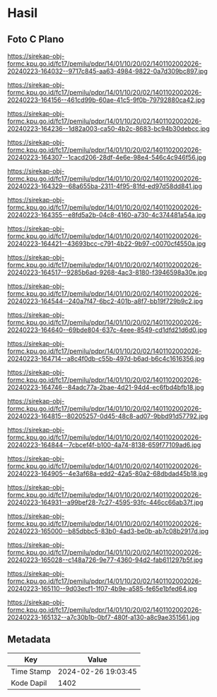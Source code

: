 # Hasil

## Foto C Plano

https://sirekap-obj-formc.kpu.go.id/fc17/pemilu/pdpr/14/01/10/20/02/1401102002026-20240223-164032--9717c845-aa63-4984-9822-0a7d309bc897.jpg

https://sirekap-obj-formc.kpu.go.id/fc17/pemilu/pdpr/14/01/10/20/02/1401102002026-20240223-164156--461cd99b-60ae-41c5-9f0b-79792880ca42.jpg

https://sirekap-obj-formc.kpu.go.id/fc17/pemilu/pdpr/14/01/10/20/02/1401102002026-20240223-164236--1d82a003-ca50-4b2c-8683-bc94b30debcc.jpg

https://sirekap-obj-formc.kpu.go.id/fc17/pemilu/pdpr/14/01/10/20/02/1401102002026-20240223-164307--1cacd206-28df-4e6e-98e4-546c4c946f56.jpg

https://sirekap-obj-formc.kpu.go.id/fc17/pemilu/pdpr/14/01/10/20/02/1401102002026-20240223-164329--68a655ba-2311-4f95-81fd-ed97d58dd841.jpg

https://sirekap-obj-formc.kpu.go.id/fc17/pemilu/pdpr/14/01/10/20/02/1401102002026-20240223-164355--e8fd5a2b-04c8-4160-a730-4c374481a54a.jpg

https://sirekap-obj-formc.kpu.go.id/fc17/pemilu/pdpr/14/01/10/20/02/1401102002026-20240223-164421--43693bcc-c791-4b22-9b97-c0070cf4550a.jpg

https://sirekap-obj-formc.kpu.go.id/fc17/pemilu/pdpr/14/01/10/20/02/1401102002026-20240223-164517--9285b6ad-9268-4ac3-8180-f3946598a30e.jpg

https://sirekap-obj-formc.kpu.go.id/fc17/pemilu/pdpr/14/01/10/20/02/1401102002026-20240223-164544--240a7f47-6bc2-401b-a8f7-bb19f729b9c2.jpg

https://sirekap-obj-formc.kpu.go.id/fc17/pemilu/pdpr/14/01/10/20/02/1401102002026-20240223-164640--69bde804-637c-4eee-8549-cd1dfd21d6d0.jpg

https://sirekap-obj-formc.kpu.go.id/fc17/pemilu/pdpr/14/01/10/20/02/1401102002026-20240223-164714--a8c4f0db-c55b-497d-b6ad-b6c4c1616356.jpg

https://sirekap-obj-formc.kpu.go.id/fc17/pemilu/pdpr/14/01/10/20/02/1401102002026-20240223-164746--84adc77a-2bae-4d21-94d4-ec6fbd4bfb18.jpg

https://sirekap-obj-formc.kpu.go.id/fc17/pemilu/pdpr/14/01/10/20/02/1401102002026-20240223-164815--80205257-0d45-48c8-ad07-9bbd91d57792.jpg

https://sirekap-obj-formc.kpu.go.id/fc17/pemilu/pdpr/14/01/10/20/02/1401102002026-20240223-164844--7cbcef4f-b100-4a74-8138-659f77109ad6.jpg

https://sirekap-obj-formc.kpu.go.id/fc17/pemilu/pdpr/14/01/10/20/02/1401102002026-20240223-164905--4e3af68a-edd2-42a5-80a2-68dbdad45b18.jpg

https://sirekap-obj-formc.kpu.go.id/fc17/pemilu/pdpr/14/01/10/20/02/1401102002026-20240223-164931--a99bef28-7c27-4595-93fc-446cc66ab37f.jpg

https://sirekap-obj-formc.kpu.go.id/fc17/pemilu/pdpr/14/01/10/20/02/1401102002026-20240223-165000--b85dbbc5-83b0-4ad3-be0b-ab7c08b2917d.jpg

https://sirekap-obj-formc.kpu.go.id/fc17/pemilu/pdpr/14/01/10/20/02/1401102002026-20240223-165028--c148a726-9e77-4360-94d2-fab611297b5f.jpg

https://sirekap-obj-formc.kpu.go.id/fc17/pemilu/pdpr/14/01/10/20/02/1401102002026-20240223-165110--9d03ecf1-1f07-4b9e-a585-fe65e1bfed64.jpg

https://sirekap-obj-formc.kpu.go.id/fc17/pemilu/pdpr/14/01/10/20/02/1401102002026-20240223-165132--a7c30b1b-0bf7-480f-a130-a8c9ae351561.jpg


## Metadata

| Key        | Value               |
| ---------- | ------------------- |
| Time Stamp | 2024-02-26 19:03:45 |
| Kode Dapil | 1402                |



